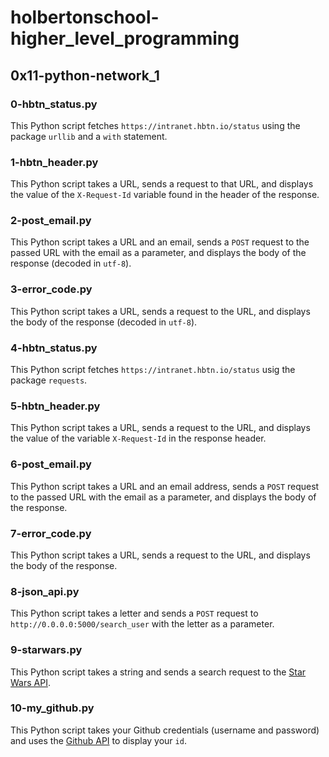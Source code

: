 # holbertonschool-higher_level_programming
## 0x11-python-network_1
### 0-hbtn_status.py
This Python script fetches `https://intranet.hbtn.io/status` using the package `urllib` and a `with` statement.
### 1-hbtn_header.py
This Python script takes a URL, sends a request to that URL, and displays the value of the `X-Request-Id` variable found in the header of the response.
### 2-post_email.py
This Python script takes a URL and an email, sends a `POST` request to the passed URL with the email as a parameter, and displays the body of the response (decoded in `utf-8`).
### 3-error_code.py
This Python script takes a URL, sends a request to the URL, and displays the body of the response (decoded in `utf-8`).
### 4-hbtn_status.py
This Python script fetches `https://intranet.hbtn.io/status` usig the package `requests`.
### 5-hbtn_header.py
This Python script takes a URL, sends a request to the URL, and displays the value of the variable `X-Request-Id` in the response header. 
### 6-post_email.py
This Python script takes a URL and an email address, sends a `POST` request to the passed URL with the email as a parameter, and displays the body of the response.
### 7-error_code.py
This Python script takes a URL, sends a request to the URL, and displays the body of the response.
### 8-json_api.py
This Python script takes a letter and sends a `POST` request to `http://0.0.0.0:5000/search_user` with the letter as a parameter.
### 9-starwars.py
This Python script takes a string and sends a search request to the [Star Wars API](https://swapi.co/documentation).
### 10-my_github.py
This Python script takes your Github credentials (username and password) and uses the [Github API](https://developer.github.com/v3/users/#get-the-authenticated-user) to display your `id`.
